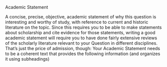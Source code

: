 Academic Statement

A concise, precise, objective, academic statement of why this question is interesting and worthy of study, with reference to current and historic literature on the topic. Since this requires you to be able to make statements about scholarship and cite evidence for those statements, writing a good academic statement will require you to have done fairly extensive reviews of the scholarly literature relevant to your Question in different disciplines. That’s just the price of admission, though: Your Academic Statement needs to be a coherent text that provides the following information \(and organizes it using subheadings\)

